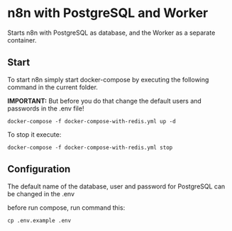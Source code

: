 # n8n with PostgreSQL and Worker

Starts n8n with PostgreSQL as database, and the Worker as a separate container.

## Start

To start n8n simply start docker-compose by executing the following
command in the current folder.

**IMPORTANT:** But before you do that change the default users and passwords in the .env file!

```
docker-compose -f docker-compose-with-redis.yml up -d
```

To stop it execute:

```
docker-compose -f docker-compose-with-redis.yml stop
```

## Configuration

The default name of the database, user and password for PostgreSQL can be changed in the .env

before run compose, run command this:

```
cp .env.example .env
```
